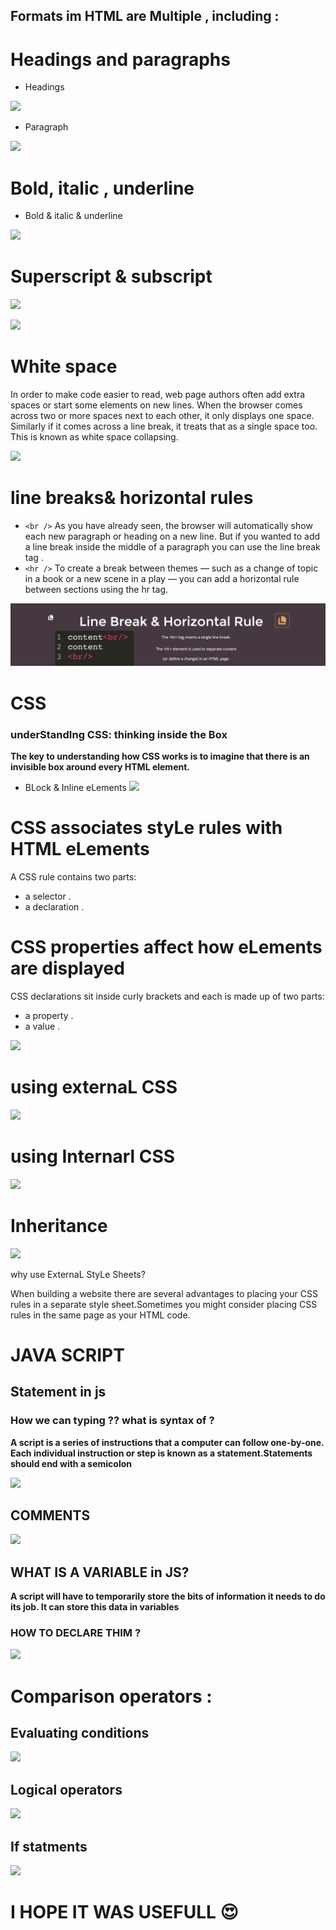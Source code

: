 ## Formats im HTML are Multiple , including :
# Headings and paragraphs 

* Headings

![](https://www.schudio.com/wp-content/uploads/2016/10/html-headings.png?x43850)

* Paragraph 

![](https://ictacademy.com.ng/wp-content/uploads/2017/10/demo.png)

# Bold, italic , underline 

* Bold & italic & underline

![](https://developersdesire.files.wordpress.com/2014/09/biu-page-0.jpg)

# Superscript & subscript

![](https://i.ytimg.com/vi/or0S3hMbGcQ/maxresdefault.jpg)

![](https://aboutreact.com/wp-content/uploads/2018/08/react_native_show_superscript_and_subscript.png)

# White space 

In order to make code easier to read, web page authors often add extra spaces or start some elements on new lines.
When the browser comes across two or more spaces next to each other, it only displays one space. Similarly if it comes across a line break, it treats that as a single space too. This is known as white space collapsing.

![](https://miro.medium.com/max/1200/1*lx56kLIuWir6-iDEI57shA.png)

# line breaks& horizontal rules

* ```<br />```
As you have already seen, the browser will automatically show each new paragraph or heading on a new line. But if you wanted to add a line break inside the middle of a paragraph you can use the line break tag .
* ```<hr />```
To create a break between themes — such as a change of topic in a book or a new scene in a play — you can add a horizontal rule between sections using the hr tag.

![](https://raw.githubusercontent.com/lennyroyroy/basics-image/master/linebreak-horizontal.png)

# CSS

### underStandIng CSS: thinking inside the Box

**The key to understanding how CSS works is to imagine that there is an invisible box around every HTML element.**

* BLock & Inline eLements
![](https://media.gcflearnfree.org/content/5e82363212da9215e057b928_03_30_2020/block_vs_inline_diagram.png)

# CSS associates styLe rules with HTML eLements
A CSS rule contains two parts:
* a selector .
* a declaration .

# CSS properties affect how eLements are displayed
CSS declarations sit inside curly brackets and each is made up of two parts: 
* a property .
* a value .

![](https://o.quizlet.com/4do-W.6XI1FCqfCjq3YZRg.png)

# using externaL CSS

![](https://i.ytimg.com/vi/2uqLQ-9-OLA/hqdefault.jpg)

# using Internarl CSS 

![](https://csharpcorner.azureedge.net/UploadFile/e6a884/types-of-css/Images/internalcss%20code.jpg)

# Inheritance 

![](https://ptgmedia.pearsoncmg.com/images/chap4_9780321888938/elementLinks/0432a.jpg)

why use ExternaL StyLe Sheets?

When building a website there are several advantages to placing your CSS rules in a separate style sheet.Sometimes you might consider placing CSS rules in the same page as your HTML code.

# JAVA SCRIPT 

##  Statement in js 
### How we can typing ?? what is syntax of ?

**A script is a series of instructions that a computer can follow one-by-one. Each individual instruction or step is known as a statement.Statements should end with a semicolon**

![](https://image.slidesharecdn.com/004typesstatements-190503052744/95/javascript-chapter-4-types-and-statements-61-638.jpg)


## COMMENTS 

![](https://media.geeksforgeeks.org/wp-content/cdn-uploads/20191113114930/Comments.png)

##  WHAT IS A VARIABLE in JS?
**A script will have to temporarily store the bits of information it needs to do its job. It can store this data in variables**

### HOW TO DECLARE THIM ?

![](https://www.wikihow.com/images/thumb/7/7e/Declare-a-Variable-in-Javascript-Step-2.jpg/aid1337336-v4-728px-Declare-a-Variable-in-Javascript-Step-2.jpg)

# Comparison operators : 
## Evaluating conditions 

![](https://www.devopsschool.com/blog/wp-content/uploads/2020/07/JavaScript-Relational-or-Comparison-Operator.png)

##  Logical operators

![](https://www.devopsschool.com/blog/wp-content/uploads/2020/07/JavaScript-Logical-Operator.png)

## If statments 

![](https://www.guru99.com/images/JavaScript/javascript5_1.png)

# I HOPE IT WAS USEFULL 😍